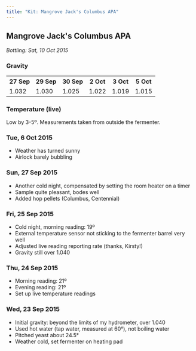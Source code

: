```yaml
---
title: "Kit: Mangrove Jack's Columbus APA"
---
```


## Mangrove Jack's Columbus APA

<div class="progress" data-start="23 Sept 2015" data-end="11 Oct 2015">
  <div class="fill"></div>
</div>

*Bottling: Sat, 10 Oct 2015*

### Gravity

<table>
  <tr>
    <th>27 Sep</th>
    <th>29 Sep</th>
    <th>30 Sep</th>
    <th>2 Oct</th>
    <th>3 Oct</th>
    <th>5 Oct</th>
  </tr>
  <tr>
    <td>1.032</td>
    <td>1.030</td>
    <td>1.025</td>
    <td>1.022</td>
    <td>1.019</td>
    <td>1.015</td>
  </tr>
</table>

### Temperature (live)

<div id="chart">
  <div id="time-axis"></div>
  <div id="rendering"></div>
</div>

<span class="note">Low by 3-5º. Measurements taken from outside the fermenter.</span>

### Tue, 6 Oct 2015

* Weather has turned sunny
* Airlock barely bubbling

### Sun, 27 Sep 2015

* Another cold night, compensated by setting the room heater on a timer
* Sample quite pleasant, bodes well
* Added hop pellets (Columbus, Centennial)

### Fri, 25 Sep 2015

* Cold night, morning reading: 19º
* External temperature sensor not sticking to the fermenter barrel very well
* Adjusted live reading reporting rate (thanks, Kirsty!)
* Gravity still over 1.040

### Thu, 24 Sep 2015

* Morning reading: 21º
* Evening reading: 21º
* Set up live temperature readings

### Wed, 23 Sep 2015

* Initial gravity: beyond the limits of my hydrometer, over 1.040
* Used hot water (tap water, measured at 60°), not boiling water
* Pitched yeast about 24.5°
* Weather cold, set fermenter on heating pad
